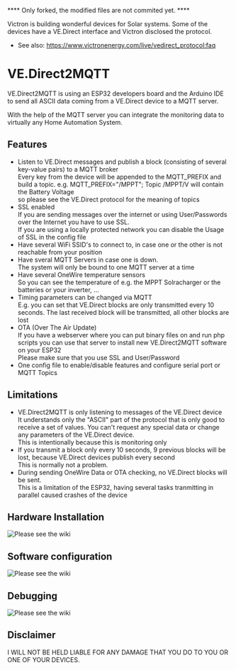 **** Only forked, the modified files are not commited yet. ****

Victron is building wonderful devices for Solar systems.
Some of the devices have a VE.Direct interface and Victron disclosed the protocol.

- See also: https://www.victronenergy.com/live/vedirect_protocol:faq





# VE.Direct2MQTT

VE.Direct2MQTT is using an ESP32 developers board and the Arduino IDE to send all ASCII data coming from a VE.Direct device to a MQTT server.

With the help of the MQTT server you can integrate the monitoring data to virtually any Home Automation System.

## Features
- Listen to VE.Direct messages and publish a block (consisting of several key-value pairs) to a MQTT broker<br>Every key from the device will be appended to the MQTT_PREFIX and build a topic. e.g. MQTT_PREFIX="/MPPT"; Topic /MPPT/V will contain the Battery Voltage<br> so please see the VE.Direct protocol for the meaning of topics
- SSL enabled<br>If you are sending messages over the internet or using User/Passwords over the Internet you have to use SSL.<br>If you are using a locally protected network you can disable the Usage of SSL in the config file
- Have several WiFi SSID's to connect to, in case one or the other is not reachable from your position
- Have sveral MQTT Servers in case one is down.<br> The system will only be bound to one MQTT server at a time
- Have several OneWire temperature sensors<br>So you can see the temperature of e.g. the MPPT Solracharger or the batteries or your inverter, ...
- Timing parameters can be changed via MQTT<br>E.g. you can set that VE.Direct blocks are only transmitted every 10 seconds. The last received block will be transmitted, all other blocks are lost
- OTA (Over The Air Update)<br>If you have a webserver where you can put binary files on and run php scripts you can use that server to install new VE.Direct2MQTT software on your ESP32<br>Please make sure that you use SSL and User/Password
- One config file to enable/disable features and configure serial port or MQTT Topics


## Limitations
- VE.Direct2MQTT is only listening to messages of the VE.Direct device<br>It understands only the "ASCII" part of the protocol that is only good to receive a set of values. You can't request any special data or change any parameters of the VE.Direct device.<br>This is intentionally because this is monitoring only
- If you transmit a block only every 10 seconds, 9 previous blocks will be lost, because VE.Direct devices publish every second<br>This is normally not a problem.
- During sending OneWire Data or OTA checking, no VE.Direct blocks will be sent.<br>This is a limitation of the ESP32, having several tasks tranmitting in parallel caused crashes of the device

## Hardware Installation
![Please see the wiki](https://github.com/RalfJL/VE.Direct2MQTT/wiki/Hardware)

## Software configuration
![Please see the wiki](https://github.com/RalfJL/VE.Direct2MQTT/wiki/Software)

## Debugging
![Please see the wiki](https://github.com/RalfJL/VE.Direct2MQTT/wiki/Debugging)

## Disclaimer
I WILL NOT BE HELD LIABLE FOR ANY DAMAGE THAT YOU DO TO YOU OR ONE OF YOUR DEVICES.
